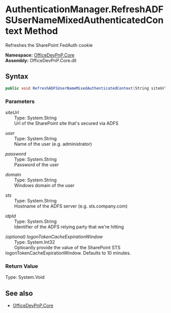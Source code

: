 # AuthenticationManager.RefreshADFSUserNameMixedAuthenticatedContext Method  
Refreshes the SharePoint FedAuth cookie  

**Namespace:** [OfficeDevPnP.Core](OfficeDevPnP.Core.md)  
**Assembly:** OfficeDevPnP.Core.dll  
## Syntax
```C#
public void RefreshADFSUserNameMixedAuthenticatedContext(String siteUrl,String user,String password,String domain,String sts,String idpId,Int32 logonTokenCacheExpirationWindow)
```
### Parameters
*siteUrl*  
&emsp;&emsp;Type: System.String  
&emsp;&emsp;Url of the SharePoint site that's secured via ADFS  
  
*user*  
&emsp;&emsp;Type: System.String  
&emsp;&emsp;Name of the user (e.g. administrator)   
  
*password*  
&emsp;&emsp;Type: System.String  
&emsp;&emsp;Password of the user  
  
*domain*  
&emsp;&emsp;Type: System.String  
&emsp;&emsp;Windows domain of the user  
  
*sts*  
&emsp;&emsp;Type: System.String  
&emsp;&emsp;Hostname of the ADFS server (e.g. sts.company.com)  
  
*idpId*  
&emsp;&emsp;Type: System.String  
&emsp;&emsp;Identifier of the ADFS relying party that we're hitting  
  
*(optional) logonTokenCacheExpirationWindow*  
&emsp;&emsp;Type: System.Int32  
&emsp;&emsp;Optioanlly provide the value of the SharePoint STS logonTokenCacheExpirationWindow. Defaults to 10 minutes.  
  
### Return Value
Type: System.Void  

## See also
- [OfficeDevPnP.Core](OfficeDevPnP.Core.md)
